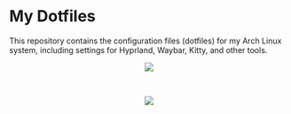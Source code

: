 # My Dotfiles

This repository contains the configuration files (dotfiles) for my Arch Linux system, including settings for Hyprland, Waybar, Kitty, and other tools.

<p align="center">
  <img src="https://github.com/user-attachments/assets/5409e660-ec6c-4011-9138-866638932e21">
</p>

<br>

<p align="center">
  <img src="https://github.com/user-attachments/assets/3a23a413-0fb4-422f-85da-a17a62c0535e">
</p>
